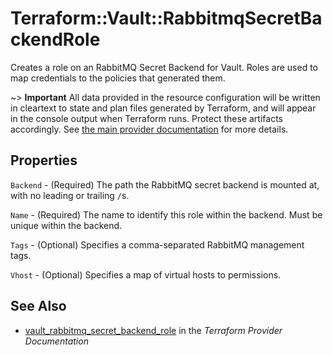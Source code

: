 # Terraform::Vault::RabbitmqSecretBackendRole

Creates a role on an RabbitMQ Secret Backend for Vault. Roles are
used to map credentials to the policies that generated them.

~> **Important** All data provided in the resource configuration will be
written in cleartext to state and plan files generated by Terraform, and
will appear in the console output when Terraform runs. Protect these
artifacts accordingly. See
[the main provider documentation](../index.html)
for more details.

## Properties

`Backend` - (Required) The path the RabbitMQ secret backend is mounted at,
with no leading or trailing `/`s.

`Name` - (Required) The name to identify this role within the backend.
Must be unique within the backend.

`Tags` - (Optional) Specifies a comma-separated RabbitMQ management tags.

`Vhost` - (Optional) Specifies a map of virtual hosts to permissions.


## See Also

* [vault_rabbitmq_secret_backend_role](https://www.terraform.io/docs/providers/vault/r/rabbitmq_secret_backend_role.html) in the _Terraform Provider Documentation_